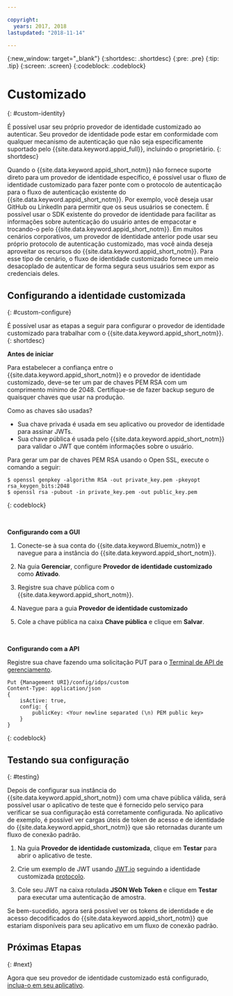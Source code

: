 ```yaml
---

copyright:
  years: 2017, 2018
lastupdated: "2018-11-14"

---
```


{:new_window: target="_blank"}
{:shortdesc: .shortdesc}
{:pre: .pre}
{:tip: .tip}
{:screen: .screen}
{:codeblock: .codeblock}


# Customizado
{: #custom-identity}

É possível usar seu próprio provedor de identidade customizado ao autenticar. Seu provedor de identidade pode estar em conformidade com qualquer mecanismo de autenticação que não seja especificamente suportado pelo {{site.data.keyword.appid_full}}, incluindo o proprietário.
{: shortdesc}

Quando o {{site.data.keyword.appid_short_notm}} não fornece suporte direto para um provedor de identidade específico, é possível usar o fluxo de identidade customizado para fazer ponte com o protocolo de autenticação para o fluxo de autenticação existente do {{site.data.keyword.appid_short_notm}}. Por exemplo, você deseja usar GitHub ou LinkedIn para permitir que os seus usuários se conectem. É possível usar o SDK existente do provedor de identidade para facilitar as informações sobre autenticação do usuário antes de empacotar e trocando-o pelo {{site.data.keyword.appid_short_notm}}. Em
muitos cenários corporativos, um provedor de identidade anterior pode usar seu próprio protocolo de autenticação
customizado, mas você ainda deseja aproveitar os recursos do {{site.data.keyword.appid_short_notm}}. Para esse tipo de cenário, o fluxo de identidade customizado fornece um meio desacoplado de autenticar de forma segura seus usuários sem expor as credenciais deles.

## Configurando a identidade customizada
{: #custom-configure}

É possível usar as etapas a seguir para configurar o provedor de identidade customizado para trabalhar com o {{site.data.keyword.appid_short_notm}}.
{: shortdesc}

**Antes de iniciar**

Para estabelecer a confiança entre o {{site.data.keyword.appid_short_notm}} e o provedor de identidade customizado, deve-se ter um par de chaves PEM RSA com um comprimento mínimo de 2048. Certifique-se
de fazer backup seguro de quaisquer chaves que usar na produção.

Como as chaves são usadas?

- Sua chave privada é usada em seu aplicativo ou provedor de identidade para assinar JWTs.
- Sua chave pública é usada pelo {{site.data.keyword.appid_short_notm}} para validar o JWT que contém informações sobre o usuário.

Para gerar um par de chaves PEM RSA usando o Open SSL, execute o comando a seguir:

```
$ openssl genpkey -algorithm RSA -out private_key.pem -pkeyopt rsa_keygen_bits:2048
$ openssl rsa -pubout -in private_key.pem -out public_key.pem
```
{: codeblock}

</br>

**Configurando com a GUI**

1. Conecte-se à sua conta do {{site.data.keyword.Bluemix_notm}} e navegue para a instância do {{site.data.keyword.appid_short_notm}}.

2. Na guia **Gerenciar**, configure **Provedor de identidade customizado** como **Ativado**.

3. Registre sua chave pública com o {{site.data.keyword.appid_short_notm}}.
  1. Navegue para a guia **Provedor de identidade customizado**
  2. Cole a chave pública na caixa **Chave pública** e clique em **Salvar**.


</br>

**Configurando com a API**

Registre sua chave fazendo uma solicitação PUT para o [Terminal de API de gerenciamento](https://appid-management.ng.bluemix.net/swagger-ui/#!/Identity_Providers/custom).

```
Put {Management URI}/config/idps/custom
Content-Type: application/json
{
    isActive: true,
    config: {
        publicKey: <Your newline separated (\n) PEM public key>
    }
}
```
{: codeblock}

## Testando sua configuração
{: #testing}

Depois de configurar sua instância do {{site.data.keyword.appid_short_notm}} com uma chave pública válida, será
possível usar o aplicativo de teste que é fornecido pelo serviço para verificar se sua configuração está corretamente configurada. No
aplicativo de exemplo, é possível ver cargas úteis de token de acesso e de identidade do
{{site.data.keyword.appid_short_notm}} que são retornadas durante um fluxo de conexão padrão.

1. Na guia **Provedor de identidade customizada**, clique em **Testar** para abrir o aplicativo de teste.

2. Crie um exemplo de JWT usando [JWT.io](https://jwt.io/) seguindo a identidade customizada [protocolo](/docs/services/appid/custom-auth.html#creating-jwts).

3. Cole seu JWT na caixa rotulada **JSON Web Token** e clique em **Testar** para executar uma autenticação de amostra.

Se bem-sucedido, agora será possível ver os tokens de identidade e de acesso decodificados do
{{site.data.keyword.appid_short_notm}} que estariam disponíveis para seu aplicativo em um fluxo de conexão padrão.

## Próximas Etapas
{: #next}

Agora que seu provedor de identidade customizado está configurado, [inclua-o em seu aplicativo](/docs/services/appid/custom-auth.html).
